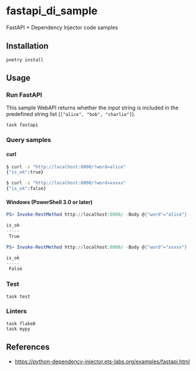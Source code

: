 # fastapi_di_sample
FastAPI + Dependency Injector code samples

## Installation
```
poetry install
```

## Usage
### Run FastAPI
This sample WebAPI returns whether the input string is included in the predefined string list (`["alice", "bob", "charlie"]`).
```
task fastapi
```

### Query samples
#### curl
```sh
$ curl -s "http://localhost:8000/?word=alice"
{"is_ok":true}

$ curl -s "http://localhost:8000/?word=xxxxx"
{"is_ok":false}
```

#### Windows (PowerShell 3.0 or later)
```ps1
PS> Invoke-RestMethod http://localhost:8000/ -Body @{"word"="alice"}

is_ok
-----
 True

PS> Invoke-RestMethod http://localhost:8000/ -Body @{"word"="xxxxx"}

is_ok
-----
 False
```


### Test
```
task test
```

### Linters
```
task flake8
task mypy
```

## References
- https://python-dependency-injector.ets-labs.org/examples/fastapi.html
